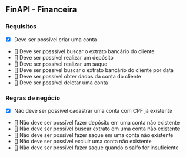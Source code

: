 ## FinAPI - Financeira

### Requisitos

- [x] Deve ser possível criar uma conta
- [] Deve ser posssível buscar o extrato bancário do cliente
- [] Deve ser possível realizar um depósito
- [] Deve ser possível realizar um saque 
- [] Deve ser possível buscar o extrato bancário do cliente por data
- [] Deve ser possível obter dados da conta do cliente
- [] Deve ser possível deletar uma conta

### Regras de negócio

- [x] Não deve ser possível cadastrar uma conta com CPF já existente
- [] Não deve ser possível fazer depósito em uma conta não existente
- [] Não deve ser possível buscar extrato em uma conta não existente
- [] Não deve ser possível fazer saque em uma conta não existente
- [] Não deve ser possível excluir uma conta não existente
- [] Não deve ser possível fazer saque quando o salfo for insuficiente

